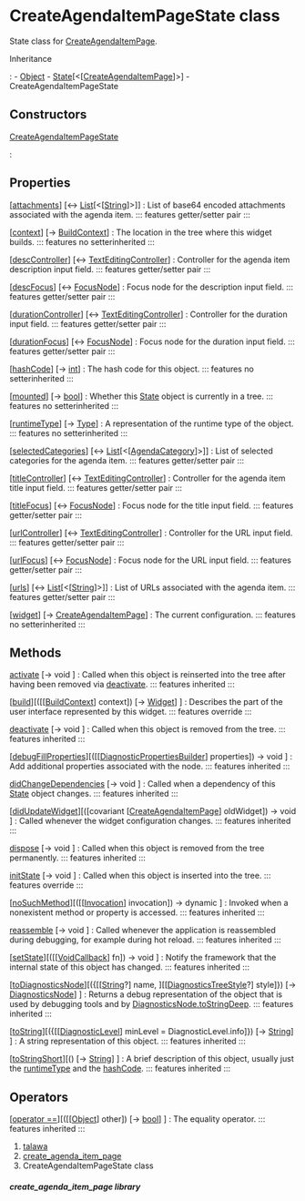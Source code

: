 
<div>

# CreateAgendaItemPageState class

</div>


State class for
[CreateAgendaItemPage](../views_after_auth_screens_events_create_agenda_item_page/CreateAgendaItemPage-class.md).




Inheritance

:   -   [Object](https://api.flutter.dev/flutter/dart-core/Object-class.html)
    -   [State](https://api.flutter.dev/flutter/widgets/State-class.html)[\<[[CreateAgendaItemPage](../views_after_auth_screens_events_create_agenda_item_page/CreateAgendaItemPage-class.md)]\>]
    -   CreateAgendaItemPageState



## Constructors

[CreateAgendaItemPageState](../views_after_auth_screens_events_create_agenda_item_page/CreateAgendaItemPageState/CreateAgendaItemPageState.md)

:   



## Properties

[[attachments](../views_after_auth_screens_events_create_agenda_item_page/CreateAgendaItemPageState/attachments.md)] [↔ [List](https://api.flutter.dev/flutter/dart-core/List-class.html)[\<[[String](https://api.flutter.dev/flutter/dart-core/String-class.html)]\>]]
:   List of base64 encoded attachments associated with the agenda item.
    ::: features
    getter/setter pair
    :::

[[context](https://api.flutter.dev/flutter/widgets/State/context.html)] [→ [BuildContext](https://api.flutter.dev/flutter/widgets/BuildContext-class.html)]
:   The location in the tree where this widget builds.
    ::: features
    no setterinherited
    :::

[[descController](../views_after_auth_screens_events_create_agenda_item_page/CreateAgendaItemPageState/descController.md)] [↔ [TextEditingController](https://api.flutter.dev/flutter/widgets/TextEditingController-class.html)]
:   Controller for the agenda item description input field.
    ::: features
    getter/setter pair
    :::

[[descFocus](../views_after_auth_screens_events_create_agenda_item_page/CreateAgendaItemPageState/descFocus.md)] [↔ [FocusNode](https://api.flutter.dev/flutter/widgets/FocusNode-class.html)]
:   Focus node for the description input field.
    ::: features
    getter/setter pair
    :::

[[durationController](../views_after_auth_screens_events_create_agenda_item_page/CreateAgendaItemPageState/durationController.md)] [↔ [TextEditingController](https://api.flutter.dev/flutter/widgets/TextEditingController-class.html)]
:   Controller for the duration input field.
    ::: features
    getter/setter pair
    :::

[[durationFocus](../views_after_auth_screens_events_create_agenda_item_page/CreateAgendaItemPageState/durationFocus.md)] [↔ [FocusNode](https://api.flutter.dev/flutter/widgets/FocusNode-class.html)]
:   Focus node for the duration input field.
    ::: features
    getter/setter pair
    :::

[[hashCode](https://api.flutter.dev/flutter/dart-core/Object/hashCode.html)] [→ [int](https://api.flutter.dev/flutter/dart-core/int-class.html)]
:   The hash code for this object.
    ::: features
    no setterinherited
    :::

[[mounted](https://api.flutter.dev/flutter/widgets/State/mounted.html)] [→ [bool](https://api.flutter.dev/flutter/dart-core/bool-class.html)]
:   Whether this
    [State](https://api.flutter.dev/flutter/widgets/State-class.html)
    object is currently in a tree.
    ::: features
    no setterinherited
    :::

[[runtimeType](https://api.flutter.dev/flutter/dart-core/Object/runtimeType.html)] [→ [Type](https://api.flutter.dev/flutter/dart-core/Type-class.html)]
:   A representation of the runtime type of the object.
    ::: features
    no setterinherited
    :::

[[selectedCategories](../views_after_auth_screens_events_create_agenda_item_page/CreateAgendaItemPageState/selectedCategories.md)] [↔ [List](https://api.flutter.dev/flutter/dart-core/List-class.html)[\<[[AgendaCategory](../models_events_event_agenda_category/AgendaCategory-class.md)]\>]]
:   List of selected categories for the agenda item.
    ::: features
    getter/setter pair
    :::

[[titleController](../views_after_auth_screens_events_create_agenda_item_page/CreateAgendaItemPageState/titleController.md)] [↔ [TextEditingController](https://api.flutter.dev/flutter/widgets/TextEditingController-class.html)]
:   Controller for the agenda item title input field.
    ::: features
    getter/setter pair
    :::

[[titleFocus](../views_after_auth_screens_events_create_agenda_item_page/CreateAgendaItemPageState/titleFocus.md)] [↔ [FocusNode](https://api.flutter.dev/flutter/widgets/FocusNode-class.html)]
:   Focus node for the title input field.
    ::: features
    getter/setter pair
    :::

[[urlController](../views_after_auth_screens_events_create_agenda_item_page/CreateAgendaItemPageState/urlController.md)] [↔ [TextEditingController](https://api.flutter.dev/flutter/widgets/TextEditingController-class.html)]
:   Controller for the URL input field.
    ::: features
    getter/setter pair
    :::

[[urlFocus](../views_after_auth_screens_events_create_agenda_item_page/CreateAgendaItemPageState/urlFocus.md)] [↔ [FocusNode](https://api.flutter.dev/flutter/widgets/FocusNode-class.html)]
:   Focus node for the URL input field.
    ::: features
    getter/setter pair
    :::

[[urls](../views_after_auth_screens_events_create_agenda_item_page/CreateAgendaItemPageState/urls.md)] [↔ [List](https://api.flutter.dev/flutter/dart-core/List-class.html)[\<[[String](https://api.flutter.dev/flutter/dart-core/String-class.html)]\>]]
:   List of URLs associated with the agenda item.
    ::: features
    getter/setter pair
    :::

[[widget](https://api.flutter.dev/flutter/widgets/State/widget.html)] [→ [CreateAgendaItemPage](../views_after_auth_screens_events_create_agenda_item_page/CreateAgendaItemPage-class.md)]
:   The current configuration.
    ::: features
    no setterinherited
    :::



## Methods

[activate](https://api.flutter.dev/flutter/widgets/State/activate.html) [→ void ]
:   Called when this object is reinserted into the tree after having
    been removed via
    [deactivate](https://api.flutter.dev/flutter/widgets/State/deactivate.html).
    ::: features
    inherited
    :::

[[build](../views_after_auth_screens_events_create_agenda_item_page/CreateAgendaItemPageState/build.md)][([[[BuildContext](https://api.flutter.dev/flutter/widgets/BuildContext-class.md)] context]) [→ [Widget](https://api.flutter.dev/flutter/widgets/Widget-class.html)] ]
:   Describes the part of the user interface represented by this widget.
    ::: features
    override
    :::

[deactivate](https://api.flutter.dev/flutter/widgets/State/deactivate.html) [→ void ]
:   Called when this object is removed from the tree.
    ::: features
    inherited
    :::

[[debugFillProperties](https://api.flutter.dev/flutter/widgets/State/debugFillProperties.html)][([[[DiagnosticPropertiesBuilder](https://api.flutter.dev/flutter/foundation/DiagnosticPropertiesBuilder-class.md)] properties]) → void ]
:   Add additional properties associated with the node.
    ::: features
    inherited
    :::

[didChangeDependencies](https://api.flutter.dev/flutter/widgets/State/didChangeDependencies.html) [→ void ]
:   Called when a dependency of this
    [State](https://api.flutter.dev/flutter/widgets/State-class.html)
    object changes.
    ::: features
    inherited
    :::

[[didUpdateWidget](https://api.flutter.dev/flutter/widgets/State/didUpdateWidget.html)][([covariant [[CreateAgendaItemPage](../views_after_auth_screens_events_create_agenda_item_page/CreateAgendaItemPage-class.md)] oldWidget]) → void ]
:   Called whenever the widget configuration changes.
    ::: features
    inherited
    :::

[dispose](https://api.flutter.dev/flutter/widgets/State/dispose.html) [→ void ]
:   Called when this object is removed from the tree permanently.
    ::: features
    inherited
    :::

[initState](../views_after_auth_screens_events_create_agenda_item_page/CreateAgendaItemPageState/initState.md) [→ void ]
:   Called when this object is inserted into the tree.
    ::: features
    override
    :::

[[noSuchMethod](https://api.flutter.dev/flutter/dart-core/Object/noSuchMethod.html)][([[[Invocation](https://api.flutter.dev/flutter/dart-core/Invocation-class.md)] invocation]) → dynamic ]
:   Invoked when a nonexistent method or property is accessed.
    ::: features
    inherited
    :::

[reassemble](https://api.flutter.dev/flutter/widgets/State/reassemble.html) [→ void ]
:   Called whenever the application is reassembled during debugging, for
    example during hot reload.
    ::: features
    inherited
    :::

[[setState](https://api.flutter.dev/flutter/widgets/State/setState.html)][([[[VoidCallback](https://api.flutter.dev/flutter/dart-ui/VoidCallback.md)] fn]) → void ]
:   Notify the framework that the internal state of this object has
    changed.
    ::: features
    inherited
    :::

[[toDiagnosticsNode](https://api.flutter.dev/flutter/foundation/Diagnosticable/toDiagnosticsNode.html)][({[[[String](https://api.flutter.dev/flutter/dart-core/String-class.md)?] name, ][[[DiagnosticsTreeStyle](https://api.flutter.dev/flutter/foundation/DiagnosticsTreeStyle.html)?] style]}) [→ [DiagnosticsNode](https://api.flutter.dev/flutter/foundation/DiagnosticsNode-class.html)] ]
:   Returns a debug representation of the object that is used by
    debugging tools and by
    [DiagnosticsNode.toStringDeep](https://api.flutter.dev/flutter/foundation/DiagnosticsNode/toStringDeep.html).
    ::: features
    inherited
    :::

[[toString](https://api.flutter.dev/flutter/foundation/Diagnosticable/toString.html)][({[[[DiagnosticLevel](https://api.flutter.dev/flutter/foundation/DiagnosticLevel.md)] minLevel = DiagnosticLevel.info]}) [→ [String](https://api.flutter.dev/flutter/dart-core/String-class.html)] ]
:   A string representation of this object.
    ::: features
    inherited
    :::

[[toStringShort](https://api.flutter.dev/flutter/foundation/Diagnosticable/toStringShort.html)][() [→ [String](https://api.flutter.dev/flutter/dart-core/String-class.html)] ]
:   A brief description of this object, usually just the
    [runtimeType](https://api.flutter.dev/flutter/dart-core/Object/runtimeType.html)
    and the
    [hashCode](https://api.flutter.dev/flutter/dart-core/Object/hashCode.html).
    ::: features
    inherited
    :::



## Operators

[[operator ==](https://api.flutter.dev/flutter/dart-core/Object/operator_equals.html)][([[[Object](https://api.flutter.dev/flutter/dart-core/Object-class.md)] other]) [→ [bool](https://api.flutter.dev/flutter/dart-core/bool-class.html)] ]
:   The equality operator.
    ::: features
    inherited
    :::







1.  [talawa](../index.md)
2.  [create_agenda_item_page](../views_after_auth_screens_events_create_agenda_item_page/)
3.  CreateAgendaItemPageState class

##### create_agenda_item_page library







